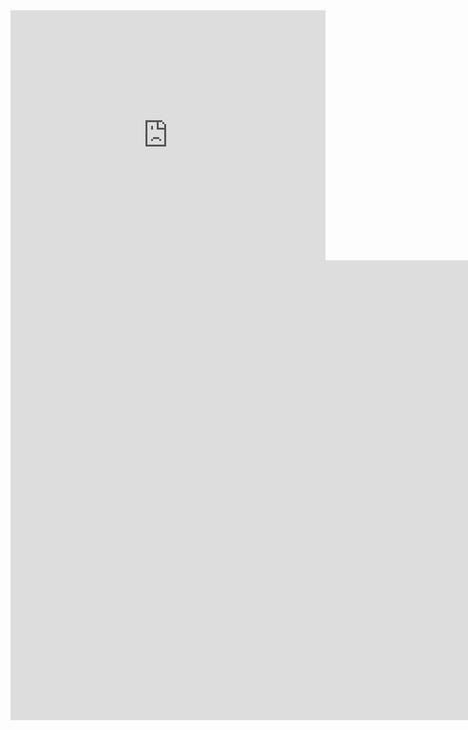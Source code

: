 
<!-- 자동재생 + 반복재생 + 컨트롤 숨김 -->
<iframe
  width="100%"
  height="400"
  src="https://www.youtube.com/embed/517GmSuA8H8?autoplay=1&mute=1&loop=1&playlist=VIDEO_ID&controls=0"
  style="border:none;"
  allowfullscreen>
</iframe>

<iframe width="1728" height="736" src="https://www.youtube.com/embed/517GmSuA8H8?autoplay=1&mute=1&loop=1&playlist=VIDEO_ID&controls=0" title="YouTube 트랜드 분석_프로토타입" frameborder="0" allow="accelerometer; autoplay; clipboard-write; encrypted-media; gyroscope; picture-in-picture; web-share" referrerpolicy="strict-origin-when-cross-origin" allowfullscreen></iframe>